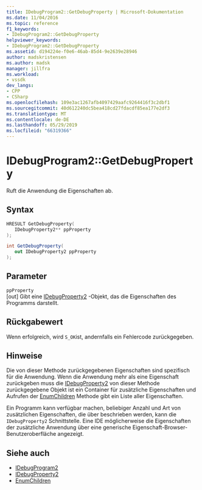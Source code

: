 ```yaml
---
title: IDebugProgram2::GetDebugProperty | Microsoft-Dokumentation
ms.date: 11/04/2016
ms.topic: reference
f1_keywords:
- IDebugProgram2::GetDebugProperty
helpviewer_keywords:
- IDebugProgram2::GetDebugProperty
ms.assetid: d194224e-f0e6-46ab-85d4-9e2639e28946
author: madskristensen
ms.author: madsk
manager: jillfra
ms.workload:
- vssdk
dev_langs:
- CPP
- CSharp
ms.openlocfilehash: 109e3ac1267afb4097429aafc9264416f3c2dbf1
ms.sourcegitcommit: 40d612240dc5bea418cd27fdacdf85ea177e2df3
ms.translationtype: MT
ms.contentlocale: de-DE
ms.lasthandoff: 05/29/2019
ms.locfileid: "66319366"
---
```

# <a name="idebugprogram2getdebugproperty"></a>IDebugProgram2::GetDebugProperty
Ruft die Anwendung die Eigenschaften ab.

## <a name="syntax"></a>Syntax

```cpp
HRESULT GetDebugProperty( 
   IDebugProperty2** ppProperty
);
```

```csharp
int GetDebugProperty( 
   out IDebugProperty2 ppProperty
);
```

## <a name="parameters"></a>Parameter
`ppProperty`\
[out] Gibt eine [IDebugProperty2](../../../extensibility/debugger/reference/idebugproperty2.md) -Objekt, das die Eigenschaften des Programms darstellt.

## <a name="return-value"></a>Rückgabewert
 Wenn erfolgreich, wird `S_OK`ist, andernfalls ein Fehlercode zurückgegeben.

## <a name="remarks"></a>Hinweise
 Die von dieser Methode zurückgegebenen Eigenschaften sind spezifisch für die Anwendung. Wenn die Anwendung mehr als eine Eigenschaft zurückgeben muss die [IDebugProperty2](../../../extensibility/debugger/reference/idebugproperty2.md) von dieser Methode zurückgegebene Objekt ist ein Container für zusätzliche Eigenschaften und Aufrufen der [EnumChildren](../../../extensibility/debugger/reference/idebugproperty2-enumchildren.md) Methode gibt ein Liste aller Eigenschaften.

 Ein Programm kann verfügbar machen, beliebiger Anzahl und Art von zusätzlichen Eigenschaften, die über beschrieben werden, kann die `IDebugProperty2` Schnittstelle. Eine IDE möglicherweise die Eigenschaften der zusätzliche Anwendung über eine generische Eigenschaft-Browser-Benutzeroberfläche angezeigt.

## <a name="see-also"></a>Siehe auch
- [IDebugProgram2](../../../extensibility/debugger/reference/idebugprogram2.md)
- [IDebugProperty2](../../../extensibility/debugger/reference/idebugproperty2.md)
- [EnumChildren](../../../extensibility/debugger/reference/idebugproperty2-enumchildren.md)